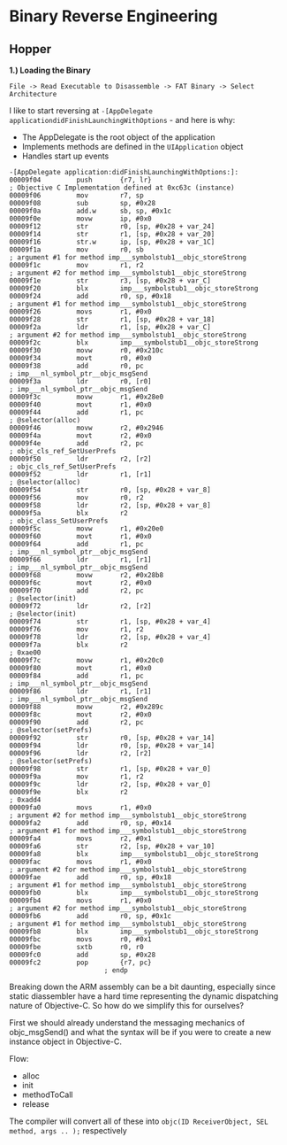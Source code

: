 Binary Reverse Engineering
==========================

Hopper
------

**1.) Loading the Binary**

```File -> Read Executable to Disassemble -> FAT Binary -> Select Architecture```

I like to start reversing at ``` -[AppDelegate applicationdidFinishLaunchingWithOptions ``` - and here is why: 

  - The AppDelegate is the root object of the application
  - Implements methods are defined in the ```UIApplication``` object
  - Handles start up events

```
-[AppDelegate application:didFinishLaunchingWithOptions:]:
00009f04         push       {r7, lr}                                            ; Objective C Implementation defined at 0xc63c (instance)
00009f06         mov        r7, sp
00009f08         sub        sp, #0x28
00009f0a         add.w      sb, sp, #0x1c
00009f0e         movw       ip, #0x0
00009f12         str        r0, [sp, #0x28 + var_24]
00009f14         str        r1, [sp, #0x28 + var_20]
00009f16         str.w      ip, [sp, #0x28 + var_1C]
00009f1a         mov        r0, sb                                              ; argument #1 for method imp___symbolstub1__objc_storeStrong
00009f1c         mov        r1, r2                                              ; argument #2 for method imp___symbolstub1__objc_storeStrong
00009f1e         str        r3, [sp, #0x28 + var_C]
00009f20         blx        imp___symbolstub1__objc_storeStrong
00009f24         add        r0, sp, #0x18                                       ; argument #1 for method imp___symbolstub1__objc_storeStrong
00009f26         movs       r1, #0x0
00009f28         str        r1, [sp, #0x28 + var_18]
00009f2a         ldr        r1, [sp, #0x28 + var_C]                             ; argument #2 for method imp___symbolstub1__objc_storeStrong
00009f2c         blx        imp___symbolstub1__objc_storeStrong
00009f30         movw       r0, #0x210c
00009f34         movt       r0, #0x0
00009f38         add        r0, pc                                              ; imp___nl_symbol_ptr__objc_msgSend
00009f3a         ldr        r0, [r0]                                            ; imp___nl_symbol_ptr__objc_msgSend
00009f3c         movw       r1, #0x28e0
00009f40         movt       r1, #0x0
00009f44         add        r1, pc                                              ; @selector(alloc)
00009f46         movw       r2, #0x2946
00009f4a         movt       r2, #0x0
00009f4e         add        r2, pc                                              ; objc_cls_ref_SetUserPrefs
00009f50         ldr        r2, [r2]                                            ; objc_cls_ref_SetUserPrefs
00009f52         ldr        r1, [r1]                                            ; @selector(alloc)
00009f54         str        r0, [sp, #0x28 + var_8]
00009f56         mov        r0, r2
00009f58         ldr        r2, [sp, #0x28 + var_8]
00009f5a         blx        r2                                                  ; objc_class_SetUserPrefs
00009f5c         movw       r1, #0x20e0
00009f60         movt       r1, #0x0
00009f64         add        r1, pc                                              ; imp___nl_symbol_ptr__objc_msgSend
00009f66         ldr        r1, [r1]                                            ; imp___nl_symbol_ptr__objc_msgSend
00009f68         movw       r2, #0x28b8
00009f6c         movt       r2, #0x0
00009f70         add        r2, pc                                              ; @selector(init)
00009f72         ldr        r2, [r2]                                            ; @selector(init)
00009f74         str        r1, [sp, #0x28 + var_4]
00009f76         mov        r1, r2
00009f78         ldr        r2, [sp, #0x28 + var_4]
00009f7a         blx        r2                                                  ; 0xae00
00009f7c         movw       r1, #0x20c0
00009f80         movt       r1, #0x0
00009f84         add        r1, pc                                              ; imp___nl_symbol_ptr__objc_msgSend
00009f86         ldr        r1, [r1]                                            ; imp___nl_symbol_ptr__objc_msgSend
00009f88         movw       r2, #0x289c
00009f8c         movt       r2, #0x0
00009f90         add        r2, pc                                              ; @selector(setPrefs)
00009f92         str        r0, [sp, #0x28 + var_14]
00009f94         ldr        r0, [sp, #0x28 + var_14]
00009f96         ldr        r2, [r2]                                            ; @selector(setPrefs)
00009f98         str        r1, [sp, #0x28 + var_0]
00009f9a         mov        r1, r2
00009f9c         ldr        r2, [sp, #0x28 + var_0]
00009f9e         blx        r2                                                  ; 0xadd4
00009fa0         movs       r1, #0x0                                            ; argument #2 for method imp___symbolstub1__objc_storeStrong
00009fa2         add        r0, sp, #0x14                                       ; argument #1 for method imp___symbolstub1__objc_storeStrong
00009fa4         movs       r2, #0x1
00009fa6         str        r2, [sp, #0x28 + var_10]
00009fa8         blx        imp___symbolstub1__objc_storeStrong
00009fac         movs       r1, #0x0                                            ; argument #2 for method imp___symbolstub1__objc_storeStrong
00009fae         add        r0, sp, #0x18                                       ; argument #1 for method imp___symbolstub1__objc_storeStrong
00009fb0         blx        imp___symbolstub1__objc_storeStrong
00009fb4         movs       r1, #0x0                                            ; argument #2 for method imp___symbolstub1__objc_storeStrong
00009fb6         add        r0, sp, #0x1c                                       ; argument #1 for method imp___symbolstub1__objc_storeStrong
00009fb8         blx        imp___symbolstub1__objc_storeStrong
00009fbc         movs       r0, #0x1
00009fbe         sxtb       r0, r0
00009fc0         add        sp, #0x28
00009fc2         pop        {r7, pc}
                        ; endp
```

Breaking down the ARM assembly can be a bit daunting, especially since static diassembler have a hard time representing the dynamic dispatching nature of Objective-C.  So how do we simplify this for ourselves?

First we should already understand the messaging mechanics of objc_msgSend() and what the syntax will be if you were to create a new instance object in Objective-C. 

Flow:

  - alloc
  - init
  - methodToCall
  - release

The compiler will convert all of these into ```objc(ID ReceiverObject, SEL method, args .. );``` respectively
